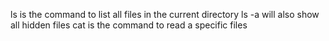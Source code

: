 ls is the command to list all files in the current directory ls -a will also show all hidden files
cat is the command to read a specific files